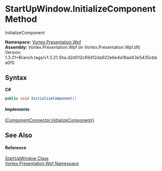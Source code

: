 # StartUpWindow.InitializeComponent Method 
 

InitializeComponent

**Namespace:**&nbsp;<a href="N_Vortex_Presentation_Wpf.md">Vortex.Presentation.Wpf</a><br />**Assembly:**&nbsp;Vortex.Presentation.Wpf (in Vortex.Presentation.Wpf.dll) Version: 1.3.21+Branch.tags/v1.3.21.Sha.d2d012c69d12da922e6e4a18ad43e5435cbba0f0

## Syntax

**C#**<br />
``` C#
public void InitializeComponent()
```


#### Implements
<a href="https://docs.microsoft.com/dotnet/api/system.windows.markup.icomponentconnector.initializecomponent#System_Windows_Markup_IComponentConnector_InitializeComponent" target="_blank">IComponentConnector.InitializeComponent()</a><br />

## See Also


#### Reference
<a href="T_Vortex_Presentation_Wpf_StartUpWindow.md">StartUpWindow Class</a><br /><a href="N_Vortex_Presentation_Wpf.md">Vortex.Presentation.Wpf Namespace</a><br />
